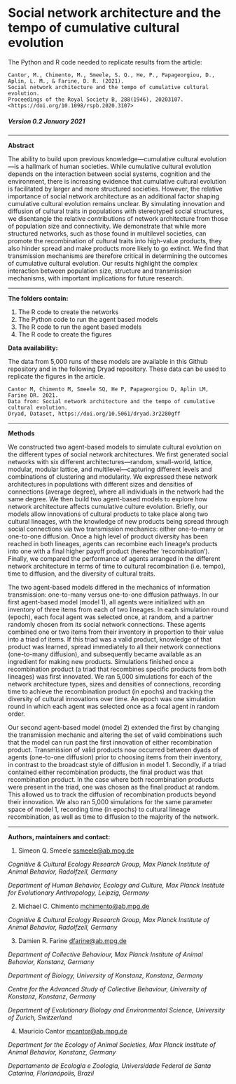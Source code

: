 # Social network architecture and the tempo of cumulative cultural evolution

The Python and R code needed to replicate results from the article:

```
Cantor, M., Chimento, M., Smeele, S. Q., He, P., Papageorgiou, D., Aplin, L. M., & Farine, D. R. (2021). 
Social network architecture and the tempo of cumulative cultural evolution. 
Proceedings of the Royal Society B, 288(1946), 20203107.
<https://doi.org/10.1098/rspb.2020.3107>
```

##### Version 0.2 January 2021

------------------------------------------------

**Abstract**

The ability to build upon previous knowledge—cumulative cultural evolution—is a hallmark of human societies. While cumulative cultural evolution depends on the interaction between social systems, cognition and the environment, there is increasing evidence that cumulative cultural evolution is facilitated by larger and more structured societies. However, the relative importance of social network architecture as an additional factor shaping cumulative cultural evolution remains unclear. By simulating innovation and diffusion of cultural traits in populations with stereotyped social structures, we disentangle the relative contributions of network architecture from those of population size and connectivity. We demonstrate that while more structured networks, such as those found in multilevel societies, can promote the recombination of cultural traits into high-value products, they also hinder spread and make products more likely to go extinct. We find that transmission mechanisms are therefore critical in determining the outcomes of cumulative cultural evolution. Our results highlight the complex interaction between population size, structure and transmission mechanisms, with important implications for future research.


------------------------------------------------

**The folders contain:**

1. The R code to create the networks
2. The Python code to run the agent based models
3. The R code to run the agent based models
4. The R code to create the figures


**Data availability:**

The data from 5,000 runs of these models are available in this Github repository and in the following  Dryad repository. These data can be used to replicate the figures in the article.


```
Cantor M, Chimento M, Smeele SQ, He P, Papageorgiou D, Aplin LM, Farine DR. 2021.
Data from: Social network architecture and the tempo of cumulative cultural evolution.
Dryad, Dataset, https://doi.org/10.5061/dryad.3r2280gff
```


------------------------------------------------

**Methods**

We constructed two agent-based models to simulate cultural evolution on the different types of social network architectures. We first generated social networks with six different architectures—random, small-world, lattice, modular, modular lattice, and multilevel—capturing different levels and combinations of clustering and modularity. We expressed these network architectures in populations with different sizes and densities of connections (average degree), where all individuals in the network had the same degree. We then build two agent-based models to explore how network architecture affects cumulative culture evolution. Briefly, our models allow innovations of cultural products to take place along two cultural lineages, with the knowledge of new products being spread through social connections via two transmission mechanics: either one-to-many or one-to-one diffusion. Once a high level of product diversity has been reached in both lineages, agents can recombine each lineage’s products into one with a final higher payoff product (hereafter ‘recombination’). Finally, we compared the performance of agents arranged in the different network architecture in terms of time to cultural recombination (i.e. tempo), time to diffusion, and the diversity of cultural traits.

The two agent-based models differed in the mechanics of information transmission: one-to-many versus one-to-one diffusion pathways. In our first agent-based model (model 1), all agents were initialized with an inventory of three items from each of two lineages. In each simulation round (epoch), each focal agent was selected once, at random, and a partner randomly chosen from its social network connections. These agents combined one or two items from their inventory in proportion to their value into a triad of items. If this triad was a valid product, knowledge of that product was learned, spread immediately to all their network connections (one-to-many diffusion), and subsequently became available as an ingredient for making new products. Simulations finished once a recombination product (a triad that recombines specific products from both lineages) was first innovated. We ran 5,000 simulations for each of the network architecture types, sizes and densities of connections, recording time to achieve the recombination product (in epochs) and tracking the diversity of cultural innovations over time. An epoch was one simulation round in which each agent was selected once as a focal agent in random order.

Our second agent-based model (model 2) extended the first by changing the transmission mechanic and altering the set of valid combinations such that the model can run past the first innovation of either recombination product. Transmission of valid products now occurred between dyads of agents (one-to-one diffusion) prior to choosing items from their inventory, in contrast to the broadcast style of diffusion in model 1. Secondly, if a triad contained either recombination products, the final product was that recombination product. In the case where both recombination products were present in the triad, one was chosen as the final product at random. This allowed us to track the diffusion of recombination products beyond their innovation. We also ran 5,000 simulations for the same parameter space of model 1, recording time (in epochs) to cultural lineage recombination, as well as time to diffusion to the majority of the network.



------------------------------------------------

**Authors, maintainers and contact:**


1. Simeon Q. Smeele <ssmeele@ab.mpg.de>

*Cognitive & Cultural Ecology Research Group, Max Planck Institute of Animal Behavior, Radolfzell, Germany*

*Department of Human Behavior, Ecology and Culture, Max Planck Institute for Evolutionary Anthropology, Leipzig, Germany*

2. Michael C. Chimento <mchimento@ab.mpg.de>

*Cognitive & Cultural Ecology Research Group, Max Planck Institute of Animal Behavior, Radolfzell, Germany*

3. Damien R. Farine <dfarine@ab.mpg.de>

*Department of Collective Behaviour, Max Planck Institute of Animal Behavior, Konstanz, Germany*

*Department of Biology, University of Konstanz, Konstanz, Germany*

*Centre for the Advanced Study of Collective Behaviour, University of Konstanz, Konstanz, Germany*

*Department of Evolutionary Biology and Environmental Science, University of Zurich, Switzerland*

4. Mauricio Cantor <mcantor@ab.mpg.de>

*Department for the Ecology of Animal Societies, Max Planck Institute of Animal Behavior, Konstanz, Germany*

*Departamento de Ecologia e Zoologia, Universidade Federal de Santa Catarina, Florianópolis, Brazil*


